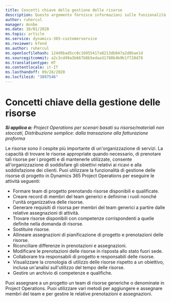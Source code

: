 ```yaml
---
title: Concetti chiave della gestione delle risorse
description: Questo argomento fornisce informazioni sulle funzionalità di gestione delle risorse in Microsoft Dynamics Project Operations.
author: ruhercul
manager: Annbe
ms.date: 10/01/2020
ms.topic: article
ms.service: dynamics-365-customerservice
ms.reviewer: kfend
ms.author: ruhercul
ms.openlocfilehash: 124d9bad5cc0c16955417a8213db047a2d8bae1d
ms.sourcegitcommit: a2c3cd49a3b667b8b5edaa31788b4b9b1f728d78
ms.translationtype: HT
ms.contentlocale: it-IT
ms.lasthandoff: 09/28/2020
ms.locfileid: "3897546"
---
```

# <a name="resource-management-key-concepts"></a>Concetti chiave della gestione delle risorse

_**Si applica a:** Project Operations per scenari basati su risorse/materiali non stoccati, Distribuzione semplice: dalla transazione alla fatturazione proforma_

Le risorse sono il cespite più importante di un'organizzazione di servizi. La capacità di trovare le risorse appropriate quando necessario, di prenotare tali risorse per i progetti e di mantenerle utilizzate, consente all'organizzazione di soddisfare gli obiettivi relativi ai ricavi e alla soddisfazione dei clienti. Puoi utilizzare la funzionalità di gestione delle risorse di progetto in Dynamics 365 Project Operations per eseguire le attività seguenti:

- Formare team di progetto prenotando risorse disponibili e qualificate.
- Creare record di membri del team generici e definirne i ruoli nonché l'unità organizzativa delle risorse.
- Generare requisiti di risorsa per membri del team generici a partire dalle relative assegnazioni di attività.
- Trovare risorse disponibili con competenze corrispondenti a quelle definite nella domanda di risorse.
- Sostituire risorse.
- Allineare assegnazioni di pianificazione di progetto e prenotazioni delle risorse.
- Riconciliare differenze in prenotazioni e assegnazioni.
- Modificare le prenotazioni delle risorse in risposta allo stato fuori sede.
- Collaborare tra responsabili di progetto e responsabili delle risorse.
- Visualizzare la cronologia di utilizzo delle risorse rispetto a un obiettivo, inclusa un'analisi sull'utilizzo del tempo delle risorse.
- Gestire un archivio di competenze e qualifiche.


Puoi assegnare a un progetto un team di risorse generiche o denominate in Project Operations. Puoi utilizzare vari metodi per aggiungere e assegnare membri del team e per gestire le relative prenotazioni e assegnazioni. 

